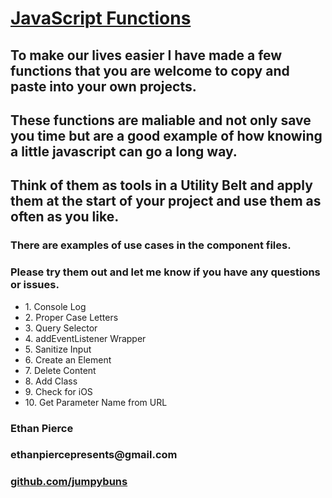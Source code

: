   <h1><u>JavaScript Functions</u></h1>
  <h2>To make our lives easier I have made a few functions that you are welcome to copy and paste into your own projects.</h2>
  <h2>These functions are maliable and not only save you time but are a good example of how knowing a little javascript can go a long way.</h2>
  <h2>Think of them as tools in a Utility Belt and apply them at the start of your project and use them as often as you like.</h2>
  <div class="more-info">
    <h3>There are examples of use cases in the component files.</h3>
    <h3>Please try them out and let me know if you have any questions or issues.</h3>
  </div>
  <ul>
  <li>1. Console Log</li>
  <li>2. Proper Case Letters</li>
  <li>3. Query Selector</li>
  <li>4. addEventListener Wrapper</li>
  <li>5. Sanitize Input</li>
  <li>6. Create an Element</li>
  <li>7. Delete Content</li>
  <li>8. Add Class</li>
  <li>9. Check for iOS </li>
  <li>10. Get Parameter Name from URL</li>


</ul>
  <div class="contact-info">
    <h3>Ethan Pierce</h3>
    <h3>ethanpiercepresents@gmail.com</h3>
    <a href="http://www.github.com/jumpybuns"><h3>github.com/jumpybuns</h3></a>
  </div>
